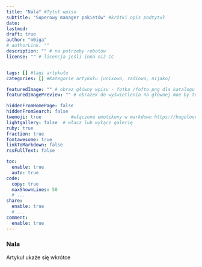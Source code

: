 ```yaml
---
title: "Nala" #Tytuł wpisu
subtitle: "Superowy manager pakietów" #krótki opis podtytuł
date:
lastmod: 
draft: true
author: "m0iga"
# authorLink: ""
description: "" # na potrzeby robotów
license: "" # licencja jeśli inna niż CC


tags: [] #tagi artykułu
categories: [] #Kategorie artykułu [unixowo, radiowo, nijako]

featuredImage: "" # obraz główny wpisu - fotka /fofto.png dla katalogu static
featuredImagePreview: "" # obrazek do wyświetlenia na głównej moe by ten sam co główny

hiddenFromHomePage: false
hiddenFromSearch: false
twemoji: true           #włączone emotikony w markdown https://hugoloveit.com/emoji-support/
lightgallery: false  # włacz lub wyłącz galerię
ruby: true
fraction: true
fontawesome: true
linkToMarkdown: false
rssFullText: false

toc:
  enable: true
  auto: true
code:
  copy: true
  maxShownLines: 50
  # ...
share:
  enable: true
  # ...
comment:
  enable: true
---
```


### Nala 
Artykuł ukaże się wkrótce

